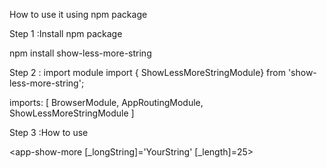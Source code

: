 How to use it using npm package 

Step 1 :Install npm package

npm install show-less-more-string

Step 2 : import module 
import { ShowLessMoreStringModule} from 'show-less-more-string';
 
imports: [
    BrowserModule,
    AppRoutingModule,
    ShowLessMoreStringModule
  ]


Step 3 :How to use 

<app-show-more [_longString]='YourString' [_length]=25> </app-show-more>

